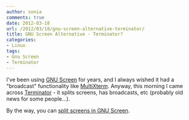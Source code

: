```yaml
---
author: sonia
comments: true
date: 2012-03-18
url: /2012/03/18/gnu-screen-alternative-terminator/
title: GNU Screen Alternative - Terminator?
categories:
- Linux
tags:
- Gnu Screen
- Terminator
---
```


I've been using [GNU Screen](http://www.gnu.org/software/screen/manual/screen.html) for years, and I always wished it had a "broadcast" functionality like [MultiXterm](http://expect.sourceforge.net/example/multixterm.man.html). Anyway, this morning I came across [Terminator](http://www.tenshu.net/p/terminator.html) - it splits screens, has broadcasts, etc (probably old news for some people...).

By the way, you can [split screens in GNU Screen](http://blog.snowfrog.net/2012/03/19/gnu-screen-split-screens/).
